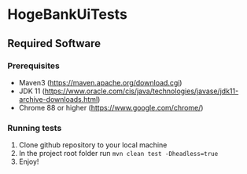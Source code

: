 # HogeBankUiTests
## Required Software
### Prerequisites
* Maven3 (https://maven.apache.org/download.cgi)
* JDK 11 (https://www.oracle.com/cis/java/technologies/javase/jdk11-archive-downloads.html)
* Chrome 88 or higher (https://www.google.com/chrome/)

### Running tests
1. Clone github repository to your local machine
2.	In the project root folder run `mvn clean test -Dheadless=true`
3. Enjoy!
